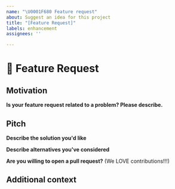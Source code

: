 ```yaml
---
name: "\U0001F680 Feature request"
about: Suggest an idea for this project
title: "[Feature Request]"
labels: enhancement
assignees: ''

---
```


# 🚀 Feature Request

<!-- A clear and concise description of the feature proposal -->

## Motivation

**Is your feature request related to a problem? Please describe.**
<!-- A clear and concise description of what the problem is. Ex. I'm always frustrated when [...] -->
<!-- Please link to any relevant issues or other PRs! -->

## Pitch

**Describe the solution you'd like**
<!-- A clear and concise description of what you want to happen. -->

**Describe alternatives you've considered**
<!-- A clear and concise description of any alternative solutions or features you've considered. -->

**Are you willing to open a pull request?** (We LOVE contributions!!!)

## Additional context

<!-- Add any other context or screenshots about the feature request here. -->
